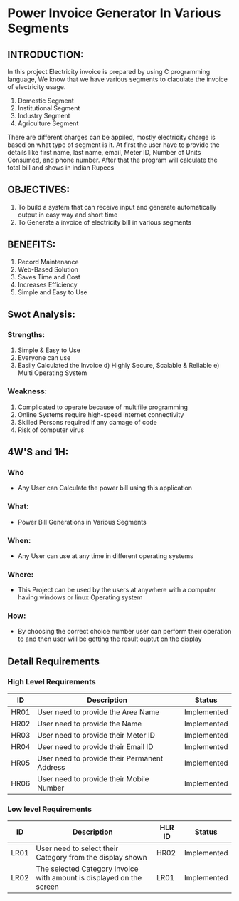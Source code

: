 # **Power Invoice Generator In Various Segments**

## INTRODUCTION:

In this project Electricity invoice is prepared by using C programming language, We know that we have various segments to claculate the invoice of electricity usage.

1) Domestic Segment
2) Institutional Segment
3) Industry Segment
4) Agriculture Segment

There are different charges can be appiled, mostly electricity charge is based on what type of segment is it. At first the user have to provide the details like first name, last name, email, Meter ID, Number of Units Consumed, and phone number. After that the program will calculate the total bill and shows in indian Rupees

## OBJECTIVES:
1) To build a system that can receive input and generate automatically output in easy way and short time
2) To Generate a invoice of electricity bill in various segments

## **BENEFITS:**
1) Record Maintenance
2) Web-Based Solution
3) Saves Time and Cost
4) Increases Efficiency
5) Simple and Easy to Use


## **Swot Analysis:**

### Strengths:
1) Simple & Easy to Use
2) Everyone can use
3) Easily Calculated the Invoice
d) Highly Secure, Scalable & Reliable 
e) Multi Operating System

### Weakness:

1) Complicated to operate because of multifile programming
2) Online Systems require high-speed internet connectivity
3) Skilled Persons required if any damage of code
4) Risk of computer virus



## **4W'S and 1H:**

### Who
*   Any User can Calculate the power bill using this application

### What:
*   Power Bill Generations in Various Segments

### When:
*   Any User can use at any time in different operating systems

### Where:
*   This Project can be used by the users at anywhere with a computer having windows or linux Operating system

### How:
*   By choosing the correct choice number user can perform their operation to and then user will be getting the result ouptut on the display




## Detail Requirements
### High Level Requirements 
| ID | Description | Status |
| ----- | ----- | ----- |
| HR01 | User need to provide the Area Name | Implemented |
| HR02 | User need to provide the Name | Implemented |
| HR03 | User need to provide their Meter ID | Implemented | 
| HR04 | User need to provide their Email ID | Implemented | 
| HR05 | User need to provide their Permanent Address | Implemented | 
| HR06 | User need to provide their Mobile Number | Implemented |



### Low level Requirements
| ID | Description | HLR ID | Status |
| ------ | --------- | ------ |  ------ |
| LR01 | User need to select their Category from the display shown | HR02 | Implemented |
| LR02 | The selected Category Invoice with amount is displayed on the screen | LR01 | Implemented | 

